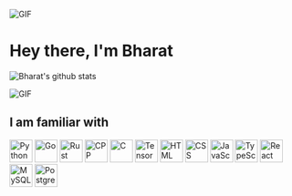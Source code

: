 ![GIF](https://i.imgur.com/fhVTAyV.gif)

# Hey there, I'm Bharat
![Bharat's github stats](https://github-readme-stats.vercel.app/api?username=Naik-Bharat&include_all_commits=true&show_icons=true&hide=contribs&theme=transparent)

![GIF](https://i.imgur.com/fhVTAyV.gif)

## I am familiar with 
<img alt="Python" height="40px" src="https://cdn.freebiesupply.com/logos/large/2x/python-5-logo-png-transparent.png" />
<img alt="Go" height="40px" src="https://upload.wikimedia.org/wikipedia/commons/thumb/0/05/Go_Logo_Blue.svg/512px-Go_Logo_Blue.svg.png?20191207190041" />
<img alt="Rust" height="40px" src="https://upload.wikimedia.org/wikipedia/commons/thumb/d/d5/Rust_programming_language_black_logo.svg/106px-Rust_programming_language_black_logo.svg.png" />
<img alt="CPP" height="40px" src="https://upload.wikimedia.org/wikipedia/commons/thumb/1/18/ISO_C%2B%2B_Logo.svg/306px-ISO_C%2B%2B_Logo.svg.png" />
<img alt="C" height="40px" src="https://upload.wikimedia.org/wikipedia/commons/1/19/C_Logo.png?20201023095457" />
<img alt="TensorFlow" height="40px" src="https://upload.wikimedia.org/wikipedia/commons/thumb/2/2d/Tensorflow_logo.svg/1200px-Tensorflow_logo.svg.png" />
<img alt="HTML" height="40px" src="https://upload.wikimedia.org/wikipedia/commons/thumb/6/61/HTML5_logo_and_wordmark.svg/512px-HTML5_logo_and_wordmark.svg.png" />
<img alt="CSS" height="40px" src="https://upload.wikimedia.org/wikipedia/commons/thumb/d/d5/CSS3_logo_and_wordmark.svg/363px-CSS3_logo_and_wordmark.svg.png" />
<img alt="JavaScript" height="40px" src="https://upload.wikimedia.org/wikipedia/commons/thumb/6/6a/JavaScript-logo.png/600px-JavaScript-logo.png" />
<img alt="TypeScript" height="40px" src="https://upload.wikimedia.org/wikipedia/commons/thumb/4/4c/Typescript_logo_2020.svg/512px-Typescript_logo_2020.svg.png?20221110153201" />
<img alt="React" height="40px" src="https://upload.wikimedia.org/wikipedia/commons/thumb/a/a7/React-icon.svg/512px-React-icon.svg.png" />
<img alt="MySQL" height="40px" src="https://www.mysql.com/common/logos/logo-mysql-170x115.png" />
<img alt="PostgreSQL" height="40px" src="https://upload.wikimedia.org/wikipedia/commons/2/29/Postgresql_elephant.svg" />
